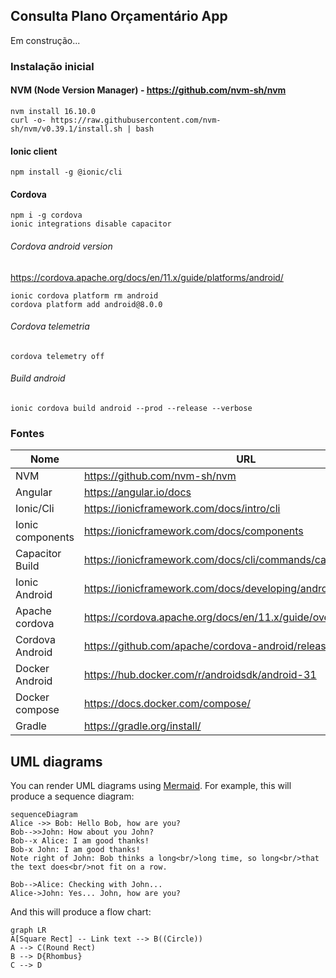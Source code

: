 ## Consulta Plano Orçamentário App

Em construção...

### Instalação inicial
#### NVM (Node Version Manager) - https://github.com/nvm-sh/nvm
    nvm install 16.10.0
    curl -o- https://raw.githubusercontent.com/nvm-sh/nvm/v0.39.1/install.sh | bash

#### Ionic client
    npm install -g @ionic/cli

#### Cordova
    npm i -g cordova
    ionic integrations disable capacitor

###### Cordova android version
https://cordova.apache.org/docs/en/11.x/guide/platforms/android/

    ionic cordova platform rm android
    cordova platform add android@8.0.0

###### Cordova telemetria
    cordova telemetry off

###### Build android
    ionic cordova build android --prod --release --verbose

### Fontes
| Nome  | URL |
|--|--|
| NVM  | https://github.com/nvm-sh/nvm |
| Angular | https://angular.io/docs |
| Ionic/Cli | https://ionicframework.com/docs/intro/cli |
| Ionic components | https://ionicframework.com/docs/components |
| Capacitor Build | https://ionicframework.com/docs/cli/commands/capacitor-build |
| Ionic Android | https://ionicframework.com/docs/developing/android |
| Apache cordova | https://cordova.apache.org/docs/en/11.x/guide/overview/index.html |
| Cordova Android | https://github.com/apache/cordova-android/releases |
| Docker Android | https://hub.docker.com/r/androidsdk/android-31 |
| Docker compose | https://docs.docker.com/compose/ |
| Gradle | https://gradle.org/install/ |

## UML diagrams

You can render UML diagrams using [Mermaid](https://mermaidjs.github.io/). For example, this will produce a sequence diagram:

```mermaid
sequenceDiagram
Alice ->> Bob: Hello Bob, how are you?
Bob-->>John: How about you John?
Bob--x Alice: I am good thanks!
Bob-x John: I am good thanks!
Note right of John: Bob thinks a long<br/>long time, so long<br/>that the text does<br/>not fit on a row.

Bob-->Alice: Checking with John...
Alice->John: Yes... John, how are you?
```

And this will produce a flow chart:

```mermaid
graph LR
A[Square Rect] -- Link text --> B((Circle))
A --> C(Round Rect)
B --> D{Rhombus}
C --> D
```
